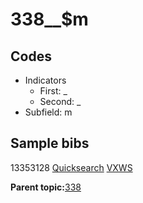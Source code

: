 # 338\_\_$m

## Codes

-   Indicators
    -   First: \_
    -   Second: \_
-   Subfield: m

## Sample bibs

13353128 [Quicksearch](https://search.library.yale.edu/catalog/13353128) [VXWS](http://prodorbis.library.yale.edu:7014/vxws/GetHoldingsService?bibId=13353128)

**Parent topic:**[338](../../tags/338/338.md)

